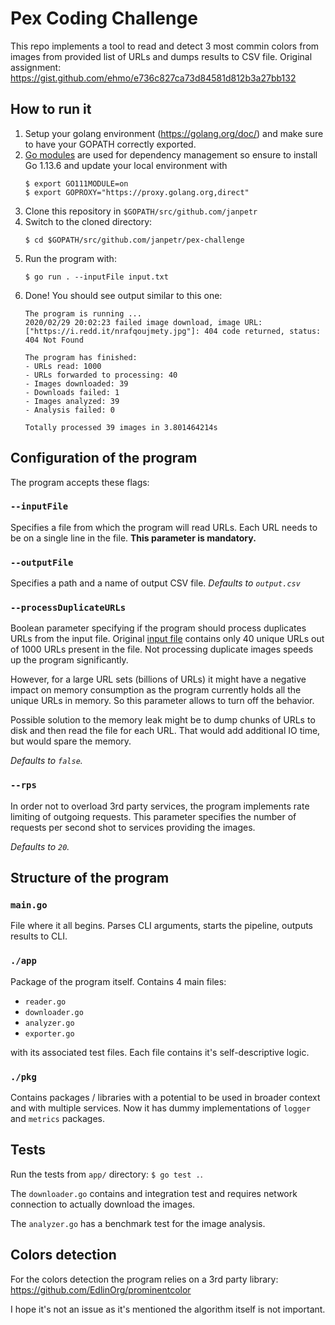 # Pex Coding Challenge

This repo implements a tool to read and detect 3 most commin colors from images from provided list of URLs and dumps results to CSV file.
Original assignment: https://gist.github.com/ehmo/e736c827ca73d84581d812b3a27bb132

## How to run it

1. Setup your golang environment (https://golang.org/doc/) and make sure to have your GOPATH correctly exported.
2. [Go modules](https://blog.golang.org/using-go-modules) are used for dependency management so ensure to install Go 1.13.6 and update your local environment with
    ```
    $ export GO111MODULE=on
    $ export GOPROXY="https://proxy.golang.org,direct"
    ```
3. Clone this repository in `$GOPATH/src/github.com/janpetr`
4. Switch to the cloned directory:
    ```
    $ cd $GOPATH/src/github.com/janpetr/pex-challenge
    ```
4. Run the program with:
    ```
    $ go run . --inputFile input.txt
    ```
5. Done! You should see output similar to this one:
    ```
    The program is running ...
    2020/02/29 20:02:23 failed image download, image URL: ["https://i.redd.it/nrafqoujmety.jpg"]: 404 code returned, status: 404 Not Found
    
    The program has finished:
    - URLs read: 1000
    - URLs forwarded to processing: 40
    - Images downloaded: 39
    - Downloads failed: 1
    - Images analyzed: 39
    - Analysis failed: 0
    
    Totally processed 39 images in 3.801464214s
    ```
   
## Configuration of the program

The program accepts these flags:

### `--inputFile`

Specifies a file from which the program will read URLs. Each URL needs to be on a single line in the file.
**This parameter is mandatory.**

### `--outputFile`

Specifies a path and a name of output CSV file. _Defaults to `output.csv`_

### `--processDuplicateURLs`

Boolean parameter specifying if the program should process duplicates URLs from the input file.
Original [input file](https://gist.github.com/ehmo/e736c827ca73d84581d812b3a27bb132#file-input-txt) contains only 40
unique URLs out of 1000 URLs present in the file. Not processing duplicate images speeds up the program significantly.

However, for a large URL sets (billions of URLs) it might have a negative impact on memory consumption 
as the program currently holds all the unique URLs in memory. So this parameter allows to turn off the behavior.

Possible solution to the memory leak might be to dump chunks of URLs to disk and then read the file for each URL. 
That would add additional IO time, but would spare the memory.

_Defaults to `false`._

### `--rps`

In order not to overload 3rd party services, the program implements rate limiting of outgoing requests.
This parameter specifies the number of requests per second shot to services providing the images.

_Defaults to `20`._

## Structure of the program

### `main.go`

File where it all begins. Parses CLI arguments, starts the pipeline, outputs results to CLI.

### `./app`

Package of the program itself. Contains 4 main files:
- `reader.go`
- `downloader.go`
- `analyzer.go`
- `exporter.go`

with its associated test files. Each file contains it's self-descriptive logic.

### `./pkg`

Contains packages / libraries with a potential to be used in broader context and with multiple services. 
Now it has dummy implementations of `logger` and `metrics` packages.

## Tests

Run the tests from `app/` directory: `$ go test .`.

The `downloader.go` contains and integration test and requires network connection to actually download the images.

The `analyzer.go` has a benchmark test for the image analysis.

## Colors detection

For the colors detection the program relies on a 3rd party library: https://github.com/EdlinOrg/prominentcolor

I hope it's not an issue as it's mentioned the algorithm itself is not important.
